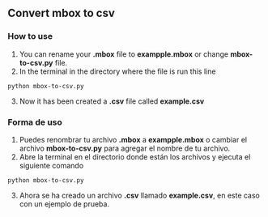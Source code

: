 ## Convert mbox to csv

### How to use

1. You can rename your **.mbox** file to **exampple.mbox** or change **mbox-to-csv.py** file.
2. In the terminal in the directory where the file is run this line

```
python mbox-to-csv.py
```
3. Now it has been created a **.csv** file called **example.csv**

### Forma de uso

1. Puedes renombrar tu archivo **.mbox** a **exampple.mbox** o cambiar el archivo **mbox-to-csv.py** para agregar el nombre de tu archivo.
2. Abre la terminal en el directorio donde están los archivos y ejecuta el siguiente comando
```
python mbox-to-csv.py
```
3. Ahora se ha creado un archivo **.csv** llamado **example.csv**, en este caso con un ejemplo de prueba.
